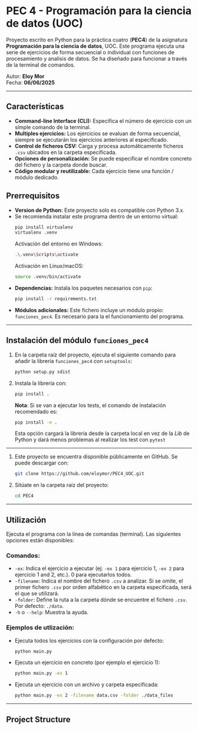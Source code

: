 # PEC 4 - Programación para la ciencia de datos  (UOC)

Proyecto escrito en Python para la práctica cuatro (**PEC4**) de la asignatura **Programación para la ciencia de datos**, 
UOC. Este programa ejecuta una serie de ejercicios de forma secuencial o individual con funciones de procesamiento y analisis
de datos. Se ha diseñado para funcionar a través de la terminal de comandos.


Autor: **Eloy Mor**  
Fecha: **06/06/2025**

---

## Características 

- **Command-line Interface (CLI):** Especifica el número de ejercicio con un simple comando de la terminal.
- **Multiples ejercicios:** Los ejercicios se evaluan de forma secuencial, siempre se ejecutarán los ejercicios anteriores al especificado.
- **Control de ficheros CSV:** Carga y procesa automáticamente ficheros `.csv` ubicados en la carpeta especificada.
- **Opciones de personalización:** Se puede especificar el nombre concreto del fichero y la carpeta donde buscar.
- **Código modular y reutilizable:** Cada ejercicio tiene una función / módulo dedicado.

## Prerrequisitos

- **Version de Python:** Este proyecto solo es compatible con Python 3.x. 
- Se recomienda instalar este programa dentro de un entorno virtual:
    ```bash
   pip install virtualenv
   virtualenv .venv
   ```
    Activación del entorno en Windows:
    ```bash
   .\.venv\Scripts\activate
   ```
   Activación en Linux/macOS:
    ```bash
   source .venv/bin/activate
   ```
- **Dependencias:** Instala los paquetes necesarios con `pip`:
  ```bash
  pip install -r requirements.txt
  ```
- **Módulos adicionales:** Este fichero incluye un módulo propio: `funciones_pec4`. Es necesario para la el funcionamiento del programa.

---

## Instalación del módulo `funciones_pec4`

1. En la carpeta raíz del proyecto, ejecuta el siguiente comando para añadir la librería `funciones_pec4` con `setuptools`:
    ```bash
   python setup.py sdist
   ```
2. Instala la librería con:
    ```bash
   pip install .
    ```
   **Nota**: Si se van a ejecutar los tests, el comando de instalación recomendado es:
    ```bash
   pip install -e .
    ```
    Esta opción cargará la libreria desde la carpeta local en vez de la _Lib_ de Python y dará menos problemas al realizar los test con `pytest`
---

1. Este proyecto se encuentra disponible públicamente en GitHub. Se puede descargar con:
   ```bash
   git clone https://github.com/eloymor/PEC4_UOC.git
   ```
2. Sitúate en la carpeta raíz del proyecto:
   ```bash
   cd PEC4
   ```

---

## Utilización

Ejecuta el programa con la línea de comandas (terminal). Las siguientes opciones están disponibles:


### Comandos:
- `-ex`: Indica el ejercicio a ejecutar (ej: `-ex 1` para ejercicio 1, `-ex 2` para ejercicio 1 and 2, etc.). 0 para ejecutarlos todos.
- `-filename`: Indica el nombre del fichero `.csv` a analizar. Si se omite, el primer fichero `.csv` por orden alfabético en la carpeta especificada, será el que se utilizará.
- `-folder`: Define la ruta a la carpeta dónde se encuentre el fichero `.csv`. Por defecto: `./data`.
- `-h` o `--help`: Muestra la ayuda.

### Ejemplos de utlización:

- Ejecuta todos los ejercicios con la configuración por defecto:
  ```bash
  python main.py
  ```
- Ejecuta un ejercicio en concreto (por ejemplo el ejercicio 1):
  ```bash
  python main.py -ex 1
  ```
- Ejecuta un ejercicio con un archivo y carpeta especificada:
  ```bash
  python main.py -ex 2 -filename data.csv -folder ./data_files
  ```
---

## Project Structure

